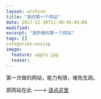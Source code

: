 ```yaml
---
layout: archive
title: "我的第一个网站"
date: 2017-12-30T11:40:45-04:00
modified:
excerpt: "我所做的第一个网站"
tags: []
categories:wzsjzp
image: 
  feature: apple.jpg
  teaser:
---
```


第一次做的网站，能力有限，难免生疏。

原网站在此  --->  [请点这里](https://jiangbingqian.github.io/SDG/jiangbingqian1.github.io-master/)




<div class="tiles">

</div><!-- /.tiles 把所有categories 有 SDG 的列出来-->